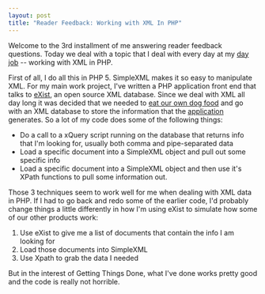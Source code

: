 ```yaml
--- 
layout: post
title: "Reader Feedback: Working with XML In PHP"
---
```

<p>
Welcome to the 3rd installment of me answering reader feedback questions.  Today we deal with a topic that I deal with every day at my <a href="http://www.xmlteam.com">day job</a> -- working with XML in PHP.</p>
<p>
First of all, I do all this in PHP 5.  SimpleXML makes it so easy to manipulate XML.  For my main work project, I've written a PHP application front end that talks to <a href="http://exist.sourceforge.net">eXist</a>, an open source XML database.  Since we deal with XML all day long it was decided that we needed to <a href="http://en.wikipedia.org/wiki/Eat_one's_own_dog_food">eat our own dog food</a> and go with an XML database to store the information that the <a href="http://sportso.com">application</a> generates.  So a lot of my code does some of the following things:
<ul>
<li>Do a call to a xQuery script running on the database that returns info that I'm looking for, usually both comma and pipe-separated data</li>
<li>Load a specific document into a SimpleXML object and pull out some specific info</li>
<li>Load a specific document into a SimpleXML object and then use it's XPath functions to pull some information out.</li>
</ul>
</p>
<p>
Those 3 techniques seem to work well for me when dealing with XML data in PHP.  If I had to go back and redo some of the earlier code, I'd probably change things a little differently in how I'm using eXist to simulate how some of our other products work:
<ol>
<li>Use eXist to give me a list of documents that contain the info I am looking for</li>
<li>Load those documents into SimpleXML</li>
<li>Use Xpath to grab the data I needed</li>
</ol>
But in the interest of Getting Things Done, what I've done works pretty good and the code is really not horrible.</p>
